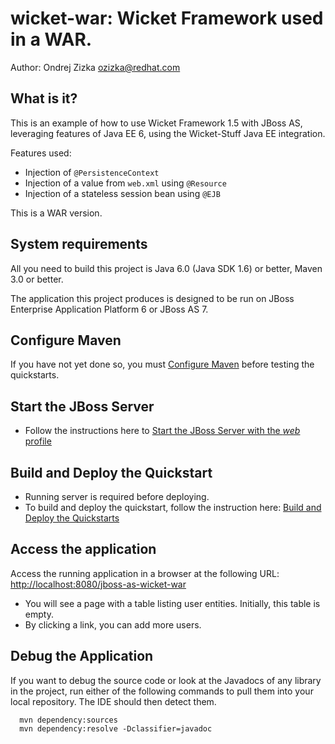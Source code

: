 wicket-war: Wicket Framework used in a WAR.
===========================================

Author: Ondrej Zizka <ozizka@redhat.com>

What is it?
-----------

This is an example of how to use Wicket Framework 1.5 with JBoss AS, leveraging features of Java EE 6, using the Wicket-Stuff Java EE integration.

Features used:

 * Injection of `@PersistenceContext`
 * Injection of a value from `web.xml` using `@Resource`
 * Injection of a stateless session bean using `@EJB`

This is a WAR version.


System requirements
-------------------

All you need to build this project is Java 6.0 (Java SDK 1.6) or better, Maven 3.0 or better.

The application this project produces is designed to be run on JBoss Enterprise Application Platform 6 or JBoss AS 7. 

 
Configure Maven
---------------

If you have not yet done so, you must [Configure Maven](../README.html/#mavenconfiguration) before testing the quickstarts.

Start the JBoss Server
----------------------

 * Follow the instructions here to [Start the JBoss Server with the _web_ profile](../README.html#startserverweb)


Build and Deploy the Quickstart
-------------------------------

 * Running server is required before deploying.
 * To build and deploy the quickstart, follow the instruction here: [Build and Deploy the Quickstarts](../README.html/#buildanddeploy)


Access the application
----------------------

Access the running application in a browser at the following URL:  [http://localhost:8080/jboss-as-wicket-war](http://localhost:8080/jboss-as-wicket-war)

 * You will see a page with a table listing user entities. Initially, this table is empty.
 * By clicking a link, you can add more users.

Debug the Application
------------------------------------

If you want to debug the source code or look at the Javadocs of any library in the project, 
run either of the following commands to pull them into your local repository. The IDE should then detect them.

      mvn dependency:sources
      mvn dependency:resolve -Dclassifier=javadoc
